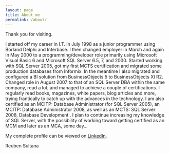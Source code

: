 ```yaml
---
layout: page
title: About me
permalink: /about/
---
```


Thank you for visiting.

I started off my career in I.T. in July 1998 as a junior programmer using Borland Delphi and Interbase. I then changed employer in March and again in May 2000 to a programming/developer role primarily using Microsoft Visual Basic 6 and Microsoft SQL Server 6.5, 7, and 2000. Started working with SQL Server 2005, got my first MCTS certification and migrated some production databases from Informix. In the meantime I also migrated and configured a BI solution from BusinessObjects 5 to BusinessObjects XI R2. Changed role in August 2007 to that of an SQL Server DBA within the same company, read a lot, and managed to achieve a couple of certifications. I regularly read books, magazines, white papers, blog articles and more, trying frantically to catch up with the advances in the technology. I am also certified as an MCITP: Database Administrator (for SQL Server 2005), an MCITP: Database Administrator 2008, as well as an MCTS: SQL Server 2008, Database Development . I plan to continue increasing my knowledge of SQL Server, with the possibility of working toward getting certified as an MCM and later as an MCA, some day…

My complete profile can be viewed on [LinkedIn][linked-profile].

Reuben Sultana

[linked-profile]: https://www.linkedin.com/in/reubensultana
